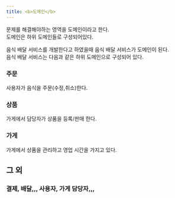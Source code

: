 ```yaml
---
title: <b>도메인</b>
---
```


문제를 해결해야하는 영역을 도메인이라고 한다.  
도메인은 하위 도메인들로 구성되어있다.  

음식 배달 서비스를 개발한다고 하였을때 음식 배달 서비스가 도메인이 된다.  
음식 배달 서비스는 다음과 같은 하위 도메인으로 구성되어 있다.    

### 주문
사용자가 음식을 주문(수정,취소)한다.  

### 상품
가게에서 담당자가 상품을 등록/판매 한다.  

### 가게
가게에서 상품을 관리하고 영업 시간을 가지고 있다.  

## 그 외
### 결제, 배달,,, 사용자, 가게 담당자,,,
